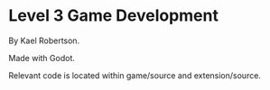 # Level 3 Game Development

By Kael Robertson.

Made with Godot.

Relevant code is located within game/source and extension/source.